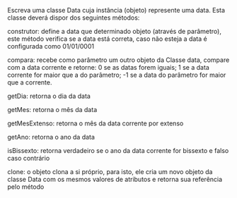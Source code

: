 Escreva uma classe Data cuja instância (objeto) represente uma data. Esta classe deverá dispor dos seguintes métodos:

construtor: define a data que determinado objeto (através de parâmetro), este método verifica se a data está correta, caso não esteja a data é configurada como 01/01/0001

compara: recebe como parâmetro um outro objeto da Classe data, compare com a data corrente e retorne:
0 se as datas forem iguais;
1 se a data corrente for maior que a do parâmetro;
-1 se a data do parâmetro for maior que a corrente.

getDia: retorna o dia da data

getMes: retorna o mês da data

getMesExtenso: retorna o mês da data corrente por extenso

getAno: retorna o ano da data

isBissexto: retorna verdadeiro se o ano da data corrente for bissexto e falso caso contrário

clone: o objeto clona a si próprio, para isto, ele cria um novo objeto da classe Data com os mesmos valores de atributos e retorna sua referência pelo método